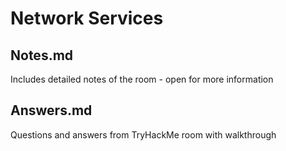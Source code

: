 # Network Services

## Notes.md

Includes detailed notes of the room - open for more information

## Answers.md

Questions and answers from TryHackMe room with walkthrough
